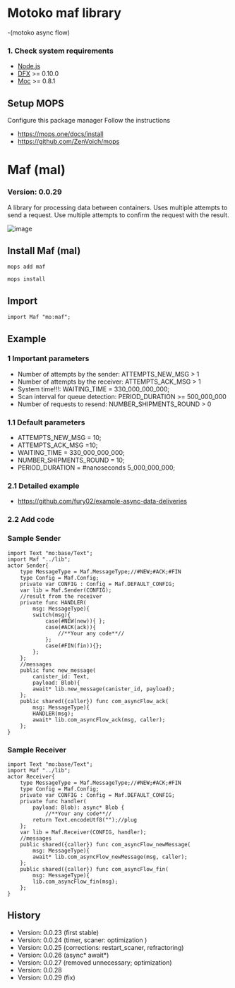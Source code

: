 # Motoko maf library
-(motoko async flow)

### 1. Check system requirements
- [Node.js](https://nodejs.org/)
- [DFX](https://internetcomputer.org/docs/current/developer-docs/quickstart/local-quickstart) >= 0.10.0
- [Moc](https://github.com/dfinity/motoko/releases) >= 0.8.1

## Setup MOPS
Configure this package manager
Follow the instructions
- https://mops.one/docs/install
- https://github.com/ZenVoich/mops

# Maf (mal)
### Version: 0.0.29
A library for processing data between containers. Uses multiple attempts to send a request. Use multiple attempts to confirm the request with the result.

![image](mal.png)

## Install Maf (mal)
```
mops add maf
```
```
mops install
```

## Import
```motoko
import Maf "mo:maf";
```
## Example
### 1 Important parameters
- Number of attempts by the sender:
ATTEMPTS_NEW_MSG > 1
- Number of attempts by the receiver:
ATTEMPTS_ACK_MSG > 1
- System time!!!:
WAITING_TIME = 330_000_000_000;
- Scan interval for queue detection:
PERIOD_DURATION >= 500_000_000
- Number of requests to resend: 
NUMBER_SHIPMENTS_ROUND > 0

### 1.1 Default parameters

- ATTEMPTS_NEW_MSG = 10;                                              
- ATTEMPTS_ACK_MSG =10;                                                                   
- WAITING_TIME = 330_000_000_000;                             
- NUMBER_SHIPMENTS_ROUND = 10;                             
- PERIOD_DURATION = #nanoseconds 5_000_000_000;

### 2.1 Detailed example

- https://github.com/fury02/example-async-data-deliveries

### 2.2 Add code
### Sample Sender
```motoko
import Text "mo:base/Text";
import Maf "../lib";
actor Sender{ 
    type MessageType = Maf.MessageType;//#NEW;#ACK;#FIN 
    type Config = Maf.Config;
    private var CONFIG : Config = Maf.DEFAULT_CONFIG;
    var lib = Maf.Sender(CONFIG);
    //result from the receiver
    private func HANDLER(
        msg: MessageType){
        switch(msg){
            case(#NEW(new)){ };
            case(#ACK(ack)){ 
                //**Your any code**//
            };
            case(#FIN(fin)){};
        };
    };
    //messages
    public func new_message(
        canister_id: Text, 
        payload: Blob){
        await* lib.new_message(canister_id, payload);
    };
    public shared({caller}) func com_asyncFlow_ack(
        msg: MessageType){ 
        HANDLER(msg);
        await* lib.com_asyncFlow_ack(msg, caller);
    };
}

```
### Sample Receiver
```motoko
import Text "mo:base/Text";
import Maf "../lib";
actor Receiver{
    type MessageType = Maf.MessageType;//#NEW;#ACK;#FIN 
    type Config = Maf.Config;
    private var CONFIG : Config = Maf.DEFAULT_CONFIG;
    private func handler(
        payload: Blob): async* Blob {
            //**Your any code**//
        return Text.encodeUtf8("");//plug
    };
    var lib = Maf.Receiver(CONFIG, handler);
    //messages
    public shared({caller}) func com_asyncFlow_newMessage(
        msg: MessageType){   
        await* lib.com_asyncFlow_newMessage(msg, caller);
    };
    public shared({caller}) func com_asyncFlow_fin(
        msg: MessageType){
        lib.com_asyncFlow_fin(msg);
    };
}

```

## History
- Version: 0.0.23 (first stable)
- Version: 0.0.24 (timer, scaner: optimization )
- Version: 0.0.25 (corrections: restart_scaner, refractoring)
- Version: 0.0.26 (async* await*)
- Version: 0.0.27 (removed unnecessary; optimization)
- Version: 0.0.28 
- Version: 0.0.29 (fix)